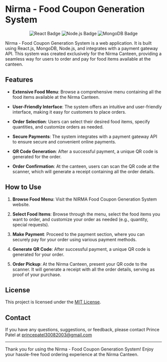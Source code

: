 # Nirma - Food Coupon Generation System

<div align="center">
  <img alt="React Badge" src="https://img.shields.io/badge/React-%2320232a?style=for-the-badge&logo=react">
  <img alt="Node.js Badge" src="https://img.shields.io/badge/Node.js-%2343853D?style=for-the-badge&logo=node.js">
  <img alt="MongoDB Badge" src="https://img.shields.io/badge/MongoDB-%234ea94b?style=for-the-badge&logo=mongodb">
</div>

Nirma - Food Coupon Generation System is a web application. It is built using React.js, MongoDB, Node.js, and integrates with a payment gateway API. This system was created exclusively for the Nirma Canteen, providing a seamless way for users to order and pay for food items available at the canteen.

## Features

- **Extensive Food Menu**: Browse a comprehensive menu containing all the food items available at the Nirma Canteen.

- **User-Friendly Interface**: The system offers an intuitive and user-friendly interface, making it easy for customers to place orders.

- **Order Selection**: Users can select their desired food items, specify quantities, and customize orders as needed.

- **Secure Payments**: The system integrates with a payment gateway API to ensure secure and convenient online payments.

- **QR Code Generation**: After a successful payment, a unique QR code is generated for the order.

- **Order Confirmation**: At the canteen, users can scan the QR code at the scanner, which will generate a receipt containing all the order details.

## How to Use

1. **Browse Food Menu**: Visit the NIRMA Food Coupon Generation System website.

2. **Select Food Items**: Browse through the menu, select the food items you want to order, and customize your order as needed (e.g., quantity, special requests).

3. **Make Payment**: Proceed to the payment section, where you can securely pay for your order using various payment methods.

4. **Generate QR Code**: After successful payment, a unique QR code is generated for your order.

5. **Order Pickup**: At the Nirma Canteen, present your QR code to the scanner. It will generate a receipt with all the order details, serving as proof of your purchase.

## License

This project is licensed under the [MIT License](LICENSE.md).

## Contact

If you have any questions, suggestions, or feedback, please contact Prince Patel at princepatel30082003@gmail.com

---

Thank you for using the Nirma - Food Coupon Generation System! Enjoy your hassle-free food ordering experience at the Nirma Canteen.
